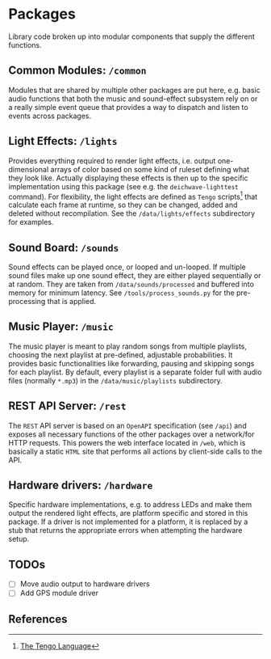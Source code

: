 # Packages

Library code broken up into modular components that supply the different functions.

## Common Modules: `/common`

Modules that are shared by multiple other packages are put here, e.g. basic audio functions that both the music and sound-effect subsystem rely on or a really simple event queue that provides a way to dispatch and listen to events across packages.

## Light Effects: `/lights`

Provides everything required to render light effects, i.e. output one-dimensional arrays of color based on some kind of ruleset defining what they look like. Actually displaying these effects is then up to the specific implementation using this package (see e.g. the `deichwave-lighttest` command). For flexibility, the light effects are defined as `Tengo` scripts[^0] that calculate each frame at runtime, so they can be changed, added and deleted without recompilation. See the `/data/lights/effects` subdirectory for examples.

## Sound Board: `/sounds`

Sound effects can be played once, or looped and un-looped. If multiple sound files make up one sound effect, they are either played sequentially or at random. They are taken from `/data/sounds/processed` and buffered into memory for minimum latency. See `/tools/process_sounds.py` for the pre-processing that is applied.

## Music Player: `/music`

The music player is meant to play random songs from multiple playlists, choosing the next playlist at pre-defined, adjustable probabilities. It provides basic functionalities like forwarding, pausing and skipping songs for each playlist. By default, every playlist is a separate folder full with audio files (normally `*.mp3`) in the `/data/music/playlists` subdirectory.

## REST API Server: `/rest`

The `REST` API server is based on an `OpenAPI` specification (see `/api`) and exposes all necessary functions of the other packages over a network/for HTTP requests. This powers the web interface located in `/web`, which is basically a static `HTML` site that performs all actions by client-side calls to the API.

## Hardware drivers: `/hardware`

Specific hardware implementations, e.g. to address LEDs and make them output the rendered light effects, are platform specific and stored in this package. If a driver is not implemented for a platform, it is replaced by a stub that returns the appropriate errors when attempting the hardware setup.

## TODOs

- [ ] Move audio output to hardware drivers
- [ ] Add GPS module driver

## References

[^0]: [The Tengo Language](https://github.com/d5/tengo)
